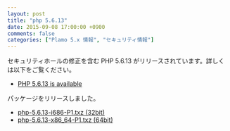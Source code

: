 ```yaml
---
layout: post
title: "php 5.6.13"
date: 2015-09-08 17:00:00 +0900
comments: false
categories: ["Plamo 5.x 情報", "セキュリティ情報"]
---
```

セキュリティホールの修正を含む PHP 5.6.13 がリリースされています。詳しくは以下をご覧ください。

* [PHP 5.6.13 is available](http://php.net/archive/2015.php#id2015-09-04-2)

パッケージをリリースしました。

* [php-5.6.13-i686-P1.txz (32bit)](ftp://plamo.linet.gr.jp/pub/Plamo-5.x/x86/plamo/05_ext/network2.txz/php-5.6.13-i686-P1.txz)
* [php-5.6.13-x86_64-P1.txz (64bit)](ftp://plamo.linet.gr.jp/pub/Plamo-5.x/x86_64/plamo/05_ext/network2.txz/php-5.6.13-x86_64-P1.txz)
